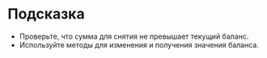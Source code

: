 # Подсказка

- Проверьте, что сумма для снятия не превышает текущий баланс.
- Используйте методы для изменения и получения значения баланса.
